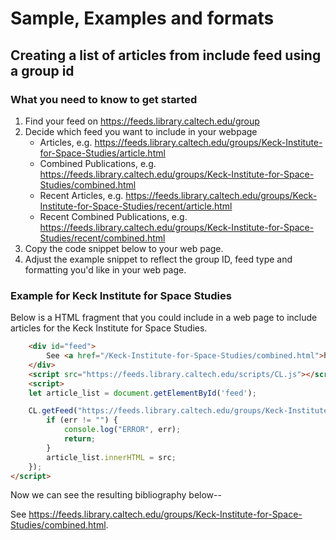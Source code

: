 
# Sample, Examples and formats

## Creating a list of articles from include feed using a group id

### What you need to know to get started

1. Find your feed on https://feeds.library.caltech.edu/group
2. Decide which feed you want to include in your webpage
    + Articles, e.g. https://feeds.library.caltech.edu/groups/Keck-Institute-for-Space-Studies/article.html
    + Combined Publications, e.g. https://feeds.library.caltech.edu/groups/Keck-Institute-for-Space-Studies/combined.html
    + Recent Articles, e.g. https://feeds.library.caltech.edu/groups/Keck-Institute-for-Space-Studies/recent/article.html
    + Recent Combined Publications, e.g. https://feeds.library.caltech.edu/groups/Keck-Institute-for-Space-Studies/recent/combined.html
3. Copy the code snippet below to your web page.
4. Adjust the example snippet to reflect the group ID, feed type and formatting you'd like in your web page.

### Example for Keck Institute for Space Studies

Below is a HTML fragment that you could include in a web page to include
articles for the Keck Institute for Space Studies.

```HTML
    <div id="feed">
        See <a href="/Keck-Institute-for-Space-Studies/combined.html">https://feeds.library.caltech.edu/groups/Keck-Institute-for-Space-Studies/combined.html</a>.
    </div>
    <script src="https://feeds.library.caltech.edu/scripts/CL.js"></script>
    <script>
    let article_list = document.getElementById('feed');

    CL.getFeed("https://feeds.library.caltech.edu/groups/Keck-Institute-for-Space-Studies/combined.include", function(src, err) {
        if (err != "") {
            console.log("ERROR", err);
            return;
        }
        article_list.innerHTML = src;
    });
</script>
```

Now we can see the resulting bibliography below--

<div id="feed">
    See <a href="/Keck-Institute-for-Space-Studies/combined.html">https://feeds.library.caltech.edu/groups/Keck-Institute-for-Space-Studies/combined.html</a>.
</div>

<script src="/scripts/CL-core.js"></script>
<script>CL.BaseURL = "";</script>
<script>
let article_list = document.getElementById('feed');

CL.getFeed("/groups/Keck-Institute-for-Space-Studies/combined.include", function(src, err) {
    if (err != "") {
        console.log("ERROR", err);
        return;
    }
    article_list.innerHTML = src;
});
</script>
